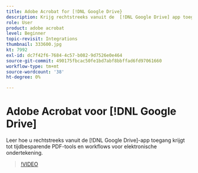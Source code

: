 ```yaml
---
title: Adobe Acrobat for [!DNL Google Drive}
description: Krijg rechtstreeks vanuit de  [!DNL Google Drive] app toegang tot tijdbesparende PDF-tools en workflows voor elektronische ondertekening
role: User
product: adobe acrobat
level: Beginner
topic-revisit: Integrations
thumbnail: 333600.jpg
kt: 7992
exl-id: dc7f42f6-7684-4c57-b082-9d7526e0e464
source-git-commit: 490175fbcac50fe1bd7abf8bbffad6fd97061660
workflow-type: tm+mt
source-wordcount: '38'
ht-degree: 0%

---
```


# Adobe Acrobat voor [!DNL Google Drive]

Leer hoe u rechtstreeks vanuit de [!DNL Google Drive]-app toegang krijgt tot tijdbesparende PDF-tools en workflows voor elektronische ondertekening.

>[!VIDEO](https://video.tv.adobe.com/v/333600?hidetitle=true)
